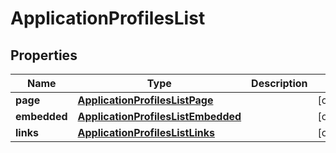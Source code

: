 

# ApplicationProfilesList


## Properties

| Name | Type | Description | Notes |
|------------ | ------------- | ------------- | -------------|
|**page** | [**ApplicationProfilesListPage**](ApplicationProfilesListPage.md) |  |  [optional] |
|**embedded** | [**ApplicationProfilesListEmbedded**](ApplicationProfilesListEmbedded.md) |  |  [optional] |
|**links** | [**ApplicationProfilesListLinks**](ApplicationProfilesListLinks.md) |  |  [optional] |



